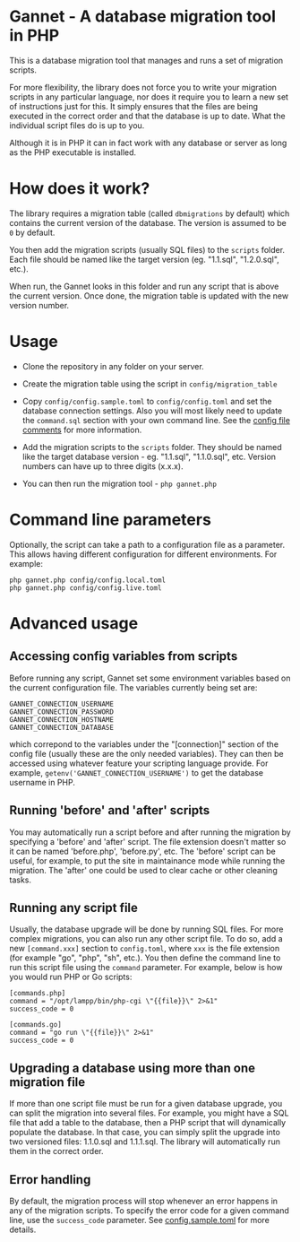 # Gannet - A database migration tool in PHP

This is a database migration tool that manages and runs a set of migration scripts.

For more flexibility, the library does not force you to write your migration scripts in any particular language, nor does it require you to learn a new set of instructions just for this. It simply ensures that the files are being executed in the correct order and that the database is up to date. What the individual script files do is up to you.

Although it is in PHP it can in fact work with any database or server as long as the PHP executable is installed.

# How does it work?

The library requires a migration table (called `dbmigrations` by default) which contains the current version of the database. The version is assumed to be `0` by default.

You then add the migration scripts (usually SQL files) to the `scripts` folder. Each file should be named like the target version (eg. "1.1.sql", "1.2.0.sql", etc.).

When run, the Gannet looks in this folder and run any script that is above the current version. Once done, the migration table is updated with the new version number.

# Usage

* Clone the repository in any folder on your server.

* Create the migration table using the script in `config/migration_table`

* Copy `config/config.sample.toml` to `config/config.toml` and set the database connection settings. Also you will most likely need to update the `command.sql` section with your own command line. See the [config file comments](config/config.sample.toml) for more information.

* Add the migration scripts to the `scripts` folder. They should be named like the target database version - eg. "1.1.sql", "1.1.0.sql", etc. Version numbers can have up to three digits (x.x.x).

* You can then run the migration tool - `php gannet.php`

# Command line parameters

Optionally, the script can take a path to a configuration file as a parameter. This allows having different configuration for different environments. For example:

	php gannet.php config/config.local.toml
	php gannet.php config/config.live.toml

# Advanced usage

## Accessing config variables from scripts

Before running any script, Gannet set some environment variables based on the current configuration file. The variables currently being set are:

	GANNET_CONNECTION_USERNAME
	GANNET_CONNECTION_PASSWORD
	GANNET_CONNECTION_HOSTNAME
	GANNET_CONNECTION_DATABASE

which correpond to the variables under the "[connection]" section of the config file (usually these are the only needed variables). They can then be accessed using whatever feature your scripting language provide. For example, `getenv('GANNET_CONNECTION_USERNAME')` to get the database username in PHP.

## Running 'before' and 'after' scripts

You may automatically run a script before and after running the migration by specifying a 'before' and 'after' script. The file extension doesn't matter so it can be named 'before.php', 'before.py', etc. The 'before' script can be useful, for example, to put the site in maintainance mode while running the migration. The 'after' one could be used to clear cache or other cleaning tasks.

## Running any script file

Usually, the database upgrade will be done by running SQL files. For more complex migrations, you can also run any other script file. To do so, add a new `[command.xxx]` section to `config.toml`, where `xxx` is the file extension (for example "go", "php", "sh", etc.). You then define the command line to run this script file using the `command` parameter. For example, below is how you would run PHP or Go scripts:

	[commands.php]
	command = "/opt/lampp/bin/php-cgi \"{{file}}\" 2>&1"
	success_code = 0
	
	[commands.go]
	command = "go run \"{{file}}\" 2>&1"
	success_code = 0

## Upgrading a database using more than one migration file

If more than one script file must be run for a given database upgrade, you can split the migration into several files. For example, you might have a SQL file that add a table to the database, then a PHP script that will dynamically populate the database. In that case, you can simply split the upgrade into two versioned files: 1.1.0.sql and 1.1.1.sql. The library will automatically run them in the correct order.

## Error handling

By default, the migration process will stop whenever an error happens in any of the migration scripts. To specify the error code for a given command line, use the `success_code` parameter. See [config.sample.toml](config/config.sample.toml) for more details.
